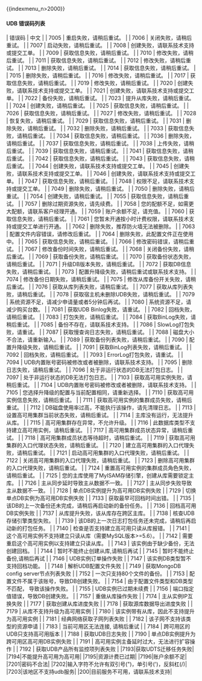 {{indexmenu_n>2000}}


#### UDB 错误码列表

| 错误码 | 中文                                                         |
| 7005   | 重启失败，请稍后重试。                                       |
| 7006   | 关闭失败，请稍后重试。                                       |
| 7007   | 启动失败，请稍后重试。                                       |
| 7008   | 创建失败，请联系技术支持或提交工单。                         |
| 7009   | 获取信息失败，请稍后重试。                                   |
| 7010   | 修改失败，请稍后重试。                                       |
| 7011   | 获取信息失败，请稍后重试。                                   |
| 7012   | 修改失败，请稍后重试。                                       |
| 7013   | 删除失败，请稍后重试。                                       |
| 7014   | 获取信息失败，请稍后重试。                                   |
| 7015   | 删除失败，请稍后重试。                                       |
| 7016   | 修改失败，请稍后重试。                                       |
| 7017   | 获取信息失败，请稍后重试。                                   |
| 7019   | 修改失败，请稍后重试。                                       |
| 7020   | 创建失败，请联系技术支持或提交工单。                         |
| 7021   | 创建失败，请联系技术支持或提交工单。                         |
| 7022   | 备份失败，请稍后重试。                                       |
| 7023   | 提升从库失败，请稍后重试。                                   |
| 7024   | 创建失败，请稍后重试。                                       |
| 7025   | 获取信息失败，请稍后重试。                                   |
| 7026   | 获取信息失败，请稍后重试。                                   |
| 7027   | 修改失败，请稍后重试。                                       |
| 7028   | 恢复失败，请稍后重试。                                       |
| 7029   | 获取信息失败，请稍后重试。                                   |
| 7031   | 删除失败，请稍后重试。                                       |
| 7032   | 删除失败，请稍后重试。                                       |
| 7033   | 获取信息失败，请稍后重试。                                   |
| 7034   | 获取信息失败，请稍后重试。                                   |
| 7036   | 删除失败，请稍后重试。                                       |
| 7037   | 获取信息失败，请稍后重试。                                   |
| 7038   | 上传失败，请稍后重试。                                       |
| 7039   | 获取信息失败，请稍后重试。                                   |
| 7041   | 获取信息失败，请稍后重试。                                   |
| 7042   | 获取信息失败，请稍后重试。                                   |
| 7043   | 获取信息失败，请稍后重试。                                   |
| 7044   | 创建失败，请联系技术支持或提交工单。                         |
| 7045   | 创建失败，请联系技术支持或提交工单。                         |
| 7046   | 创建失败，请联系技术支持或提交工单。                         |
| 7047   | 获取信息失败，请稍后重试。                                   |
| 7048   | 权限不足，请联系技术支持或提交工单。                         |
| 7049   | 删除失败，请稍后重试。                                       |
| 7050   | 删除失败，请稍后重试。                                       |
| 7054   | 创建失败，请稍后重试。                                       |
| 7055   | 获取信息失败，请稍后重试。                                   |
| 7057   | 删除过期资源失败，请先续费。                                 |
| 7058   | 您的配额不足，如需更大配额，请联系客户经理开通。             |
| 7059   | 账户余额不足，请充值。                                       |
| 7060   | 获取信息失败，请稍后重试。                                   |
| 7061   | 您暂未开通按小时计费权限，请联系技术支持或提交工单进行开通。 |
| 7062   | 删除失败，推荐防火墙无法被删除。                             |
| 7063   | 配置文件内容错误，请修改后重试。                             |
| 7064   | 删除失败，此配置文件正在使用中。                             |
| 7065   | 获取信息失败，请稍后重试。                                   |
| 7066   | 修改密码错误，请稍后重试。                                   |
| 7067   | 修改备份时间失败，请稍后重试。                               |
| 7068   | 关闭备份失败，请稍后重试。                                   |
| 7069   | 获取备份失败，请稍后重试。                                   |
| 7070   | 获取备份状态失败，请稍后重试。                               |
| 7071   | 升级DB版本失败，请稍后重试。                                 |
| 7072   | 获取DB信息失败，请稍后重试。                                 |
| 7073   | 配置升降级失败，请稍后重试或联系技术支持。                   |
| 7074   | 修改备份日期失败，请稍后重试。                               |
| 7075   | 修改从库备份开关失败，请稍后重试。                           |
| 7076   | 获取从库列表失败，请稍后重试。                               |
| 7077   | 获取从库列表失败，请稍后重试。                               |
| 7078   | 获取宿主机未删除UDB失败，请稍后重试。                        |
| 7079   | 系统资源不足，请减少申请量或者5分钟后再试。                  |
| 7080   | 系统资源不足，请减少购买台数。                               |
| 7081   | 获取UDB Binlog失败，请重试。                                 |
| 7082   | 回档失败，请稍后重试。                                       |
| 7083   | 打包失败，请稍后重试。                                       |
| 7084   | 获取BinLog失败，请稍后重试。                                 |
| 7085   | 备份不存在，请联系技术支持。                                 |
| 7086   | SlowLog打包失败，请重试。                                    |
| 7087   | 获取慢查询日志失败，请稍后重试。                             |
| 7088   | 磁盘大小不合法，请重新输入。                                 |
| 7089   | 获取备份列表失败，请稍后重试。                               |
| 7090   | 配置升降级失败，请稍后重试。                                 |
| 7091   | 获取BinLog列表失败，请稍后重试。                             |
| 7092   | 回档失败，请稍后重试。                                       |
| 7093   | ErrorLog打包失败，请重试。                                   |
| 7094   | UDB内置账号密码被修改或者被删除，请联系技术支持。            |
| 7095   | 删除日志失败，请稍后重试。                                   |
| 7096   | 处于非运行状态的DB无法打包日志。                             |
| 7097   | 处于非运行状态的DB无法打包日志。                             |
| 7103   | 获取高可用实例失败，请稍后重试。                             |
| 7104   | UDB内置账号密码被修改或者被删除，请联系技术支持。            |
| 7105   | 您选择升降级的配置与当前配置相同，请重新选择。               |
| 7110   | 获取高可用实例信息失败，请稍后重试。                         |
| 7111   | 获取高可用实例的集群成员失败，请稍后重试。                   |
| 7112   | DB磁盘使用率过高，不能执行该操作，请先清理日志。             |
| 7113   | 设置高可用集群当前状态失败，请稍后重试。                     |
| 7114   | 主库没有运行，无法提升从库。                                 |
| 7115   | 高可用集群存在异常，不允许升级。                             |
| 7116   | 此数据库类型不支持建立高可用实例，请稍后重试。               |
| 7117   | 高可用集群成员状态异常，请稍后重试。                         |
| 7118   | 高可用集群成员状态等待超时，请稍后重试。                     |
| 7119   | 获取高可用集群的入口代理状态失败，请稍后重试。               |
| 7120   | 建立高可用集群的入口代理失败，请稍后重试。                   |
| 7121   | 启动高可用集群的入口代理失败，请稍后重试。                   |
| 7122   | 关闭高可用集群的入口代理失败，请稍后重试。                   |
| 7123   | 删除高可用集群的入口代理失败，请稍后重试。                   |
| 7124   | 重置高可用实例的集群成员角色失败，请稍后重试。               |
| 7125   | 您的主库使用了MyISAM存储引擎，创建从库需要锁定主库。         |
| 7126   | 主从同步延时导致主从数据不一致。                             |
| 7127   | 主从同步失败导致主从数据不一致。                             |
| 7128   | 单点DB实例提升为高可用DB实例失败                             |
| 7129   | 切换单点DB实例为高可用DB实例失败                             |
| 7133   | 获取最早可回档时间出错。                                     |
| 7135   | 该DB的上一次备份还未完成，请稍后再启动新的备份任务。         |
| 7136   | 回档高可用DB实例失败                                         |
| 7137   | 从库提升失败，该从库存在跨区主库。                           |
| 7138   | 核查UDB存储引擎类型失败。                                    |
| 7139   | 该DB的上一次日志打包任务还未完成，请稍后再启动新的打包任务。 |
| 7140   | 检查是否支持建立高可用只读从库报错。                         |
| 7141   | 这个高可用实例不支持建立只读从库（需要MySQL版本>=5.6）。     |
| 7142   | 需要重启这个高可用实例以支持建立只读从库。                   |
| 7143   | 该实例由于缺少备份，无法创建回档。                           |
| 7144   | 暂时不能终止创建从库,请稍后再试                              |
| 7145   | 暂时不能终止备份,请稍后再试                                  |
| 7146   | UDB实例订单操作失败                                          |
| 7147   | 该实例DB类型暂不支持回档功能。                               |
| 7148   | 解析UDB配置文件失败                                          |
| 7149   | 获取MongoDB config server节点列表失败                        |
| 7152   | 一次只支持80个文件的备份。                                   |
| 7153   | 配置文件不属于该账号，导致DB创建失败。                       |
| 7154   | 由于配置文件类型和DB类型不匹配， 导致该操作失败。            |
| 7155   | UDB实例已过期未续费                                          |
| 7156   | 端口指定值错误，导致DB创建失败。                             |
| 7157   | 重做从库操作失败                                             |
| 7174   | 主从实例IP互换失败                                           |
| 7177   | 获取创建从库进度失败                                         |
| 7178   | 获取源库数据导出进度失败                                     |
| 7179   | 从库不支持升级为高可用实例                                   |
| 7180   | 该实例带有从库，因此不支持提升为高可用实例                   |
| 7181   | 经典网络获取子网列表失败                                     |
| 7182   | 该子网不支持该类型的资源申请                                 |
| 7183   | 当前可用区无法连接, 请稍后重试                               |
| 7184   | 跨可用区的UDB只支持高可用版本                                |
| 7188   | 获取UDB日志失败                                              |
| 7190   | 单点DB实例提升为跨可用区高可用DB实例失败                     |
| 7191   | 高可用实例主备延时过大，无法进行扩容操作                     |
| 7192   | 获取UDB产品所有监控项列表失败                                |
|7193|获取UDTS迁移任务失败|
|7194|不能提升高可用为高可用|
|7195|资源计费已过期|
|7196|账户余额不足|
|7201|密码不合法|
|7202|输入字符不允许有双引号(")，单引号(')，反斜杠(/\)|
|7203|该地区不支持udb服务|
|200|目前服务不可用，请联系技术支持|


